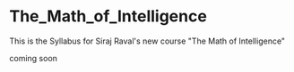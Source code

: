 # The_Math_of_Intelligence
This is the Syllabus for Siraj Raval's new course "The Math of Intelligence"


coming soon
